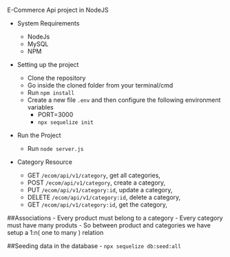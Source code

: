 E-Commerce Api project in NodeJS

- System Requirements

  - NodeJs
  - MySQL
  - NPM

- Setting up the project
  - Clone the repository
  - Go inside the cloned folder from your terminal/cmd
  - Run `npm install`
  - Create a new file `.env` and then configure the following environment variables
    - PORT=3000
    - `npx sequelize init`
- Run the Project

  - Run `node server.js`

- Category Resource
  - GET `/ecom/api/v1/category`, get all categories,
  - POST `/ecom/api/v1/category`, create a category,
  - PUT `/ecom/api/v1/category:id`, update a category,
  - DELETE `/ecom/api/v1/category:id`, delete a category,
  - GET `/ecom/api/v1/category:id`, get the category,

##Associations - Every product must belong to a category - Every category must have many produts - So between product and categories we have setup a 1:n( one to many ) relation

##Seeding data in the database - `npx sequelize db:seed:all`
